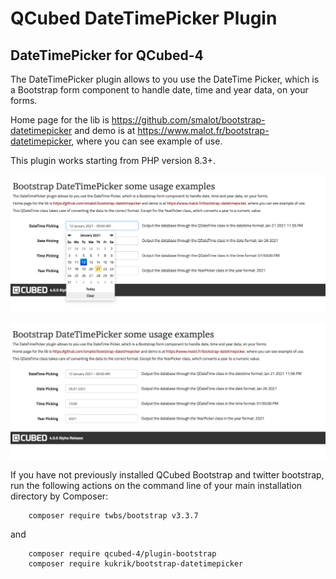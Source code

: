 # QCubed DateTimePicker Plugin


## DateTimePicker for QCubed-4

The DateTimePicker plugin allows to you use the DateTime Picker, which is a Bootstrap form component to handle date, time and year data, on your forms.

Home page for the lib is https://github.com/smalot/bootstrap-datetimepicker and demo is at
https://www.malot.fr/bootstrap-datetimepicker, where you can see example of use.

This plugin works starting from PHP version 8.3+.

![Image of kukrik](screenshot/datetimepicker_screenshot_1.jpg?raw=true)

![Image of kukrik](screenshot/datetimepicker_screenshot_2.jpg?raw=true)

If you have not previously installed QCubed Bootstrap and twitter bootstrap, run the following actions on the command line of your main installation directory by Composer:
```
    composer require twbs/bootstrap v3.3.7
```
and

```
    composer require qcubed-4/plugin-bootstrap
    composer require kukrik/bootstrap-datetimepicker
```


